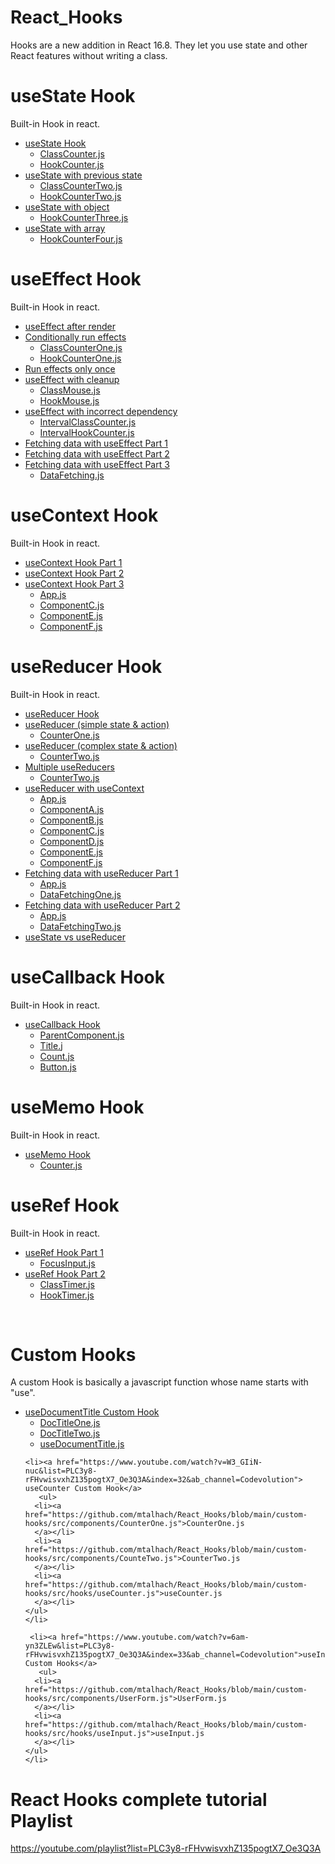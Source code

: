 # React_Hooks
Hooks are a new addition in React 16.8. They let you use state and other React features without writing a class.
# useState Hook 
Built-in Hook in react.
<ul>
  <li><a href="https://www.youtube.com/watch?v=lAW1Jmmr9hc&list=PLC3y8-rFHvwisvxhZ135pogtX7_Oe3Q3A&index=2&ab_channel=Codevolution">useState Hook</a>
    <ul>
      <li><a href="https://github.com/mtalhach/React_Hooks/blob/main/state-hook/src/components/ClassCounter.js">ClassCounter.js</a></li>
      <li><a href="https://github.com/mtalhach/React_Hooks/blob/main/state-hook/src/components/HookCounter.js">HookCounter.js</a></li>
    </ul>
  </li>

  <li><a href="https://www.youtube.com/watch?v=d0plTCQgsXs&list=PLC3y8-rFHvwisvxhZ135pogtX7_Oe3Q3A&index=3&ab_channel=Codevolution"> useState with previous state</a>
    <ul>
      <li><a href="https://github.com/mtalhach/React_Hooks/blob/main/state-hook/src/components/ClassCounterTwo.js">ClassCounterTwo.js</a></li>
      <li><a href="https://github.com/mtalhach/React_Hooks/blob/main/state-hook/src/components/HookCounterTwo.js">HookCounterTwo.js</a></li>
    </ul>
  </li>

   <li><a href="https://www.youtube.com/watch?v=-3lL8oyev9w&list=PLC3y8-rFHvwisvxhZ135pogtX7_Oe3Q3A&index=4&ab_channel=Codevolution"> useState with object</a>
    <ul>
      <li><a href="https://github.com/mtalhach/React_Hooks/blob/main/state-hook/src/components/HookCounterThree.js">HookCounterThree.js</a></li>
    </ul>
  </li>

   <li><a href="https://www.youtube.com/watch?v=RZ5wKYbOM_I&list=PLC3y8-rFHvwisvxhZ135pogtX7_Oe3Q3A&index=5&ab_channel=Codevolution">  useState with array</a>
    <ul>
      <li><a href="https://github.com/mtalhach/React_Hooks/blob/main/state-hook/src/components/HookCounterFour.js">HookCounterFour.js</a></li>
    </ul>
  </li>
</ul> 

# useEffect Hook 
Built-in Hook in react.
<ul>
  <li><a href="https://www.youtube.com/watch?v=nAuWOnFMlOw&list=PLC3y8-rFHvwisvxhZ135pogtX7_Oe3Q3A&index=7&ab_channel=Codevolution"> useEffect after render</a></li>
    <li><a href="https://www.youtube.com/watch?v=8DYlzVUTC7s&list=PLC3y8-rFHvwisvxhZ135pogtX7_Oe3Q3A&index=8&ab_channel=Codevolution">  Conditionally run effects</a>
    <ul>
      <li><a href="https://github.com/mtalhach/React_Hooks/blob/main/effect-hook/src/components/ClassCounterOne.js">ClassCounterOne.js</a></li>
      <li><a href="https://github.com/mtalhach/React_Hooks/blob/main/effect-hook/src/components/HookCounterOne.js">HookCounterOne.js</a></li>
    </ul>
  </li>

  <li><a href="https://www.youtube.com/watch?v=BH4xvzHa7H8&list=PLC3y8-rFHvwisvxhZ135pogtX7_Oe3Q3A&index=9&ab_channel=Codevolution">  Run effects only once</a></li>
    <li><a href="https://www.youtube.com/watch?v=DTlmk6QeOHY&list=PLC3y8-rFHvwisvxhZ135pogtX7_Oe3Q3A&index=10&ab_channel=Codevolution">  useEffect with cleanup</a>
    <ul>
      <li><a href="https://github.com/mtalhach/React_Hooks/blob/main/effect-hook/src/components/ClassMouse.js">ClassMouse.js</a></li>
      <li><a href="https://github.com/mtalhach/React_Hooks/blob/main/effect-hook/src/components/HookMouse.js">HookMouse.js
</a></li>
    </ul>
  </li>
  
  <li><a href="https://www.youtube.com/watch?v=SP-NrbQHFww&list=PLC3y8-rFHvwisvxhZ135pogtX7_Oe3Q3A&index=11&ab_channel=Codevolution">  useEffect with incorrect dependency</a>
    <ul>
      <li><a href="https://github.com/mtalhach/React_Hooks/blob/main/effect-hook/src/components/IntervalClassCounter.js">IntervalClassCounter.js</a></li>
      <li><a href="https://github.com/mtalhach/React_Hooks/blob/main/effect-hook/src/components/IntervalHookCounter.js">IntervalHookCounter.js
</a></li>
    </ul>
  </li>

   <li><a href="https://www.youtube.com/watch?v=bYFYF2GnMy8&list=PLC3y8-rFHvwisvxhZ135pogtX7_Oe3Q3A&index=13&ab_channel=Codevolution">  Fetching data with useEffect Part 1</a> </li>
   <li><a href="https://www.youtube.com/watch?v=1tfd6ANaNRY&list=PLC3y8-rFHvwisvxhZ135pogtX7_Oe3Q3A&index=14&ab_channel=Codevolution">   Fetching data with useEffect Part 2</a> </li>
   <li><a href="https://www.youtube.com/watch?v=zm_09NER-R0&list=PLC3y8-rFHvwisvxhZ135pogtX7_Oe3Q3A&index=14&ab_channel=Codevolution">  Fetching data with useEffect Part 3</a> 
    <ul>
      <li><a href="https://github.com/mtalhach/React_Hooks/blob/main/effect-hook/src/components/DataFetching.js">DataFetching.js</a></li>
    </ul>
  </li>
</ul>

# useContext Hook
Built-in Hook in react.
<ul>
   <li><a href="https://www.youtube.com/watch?v=CI7EYWmRDJE&list=PLC3y8-rFHvwisvxhZ135pogtX7_Oe3Q3A&index=15&ab_channel=Codevolution">  useContext Hook Part 1</a></li>
  <li><a href="https://www.youtube.com/watch?v=tEqNSOhCHLU&list=PLC3y8-rFHvwisvxhZ135pogtX7_Oe3Q3A&index=16&ab_channel=Codevolution">  useContext Hook Part 2</a></li>
  <li><a href="https://www.youtube.com/watch?v=UjjtvroahBU&list=PLC3y8-rFHvwisvxhZ135pogtX7_Oe3Q3A&index=17&ab_channel=Codevolution">  useContext Hook Part 3</a>
    <ul>
      <li><a href="https://github.com/mtalhach/React_Hooks/blob/main/context-hook/src/App.js">App.js</a></li>
      <li><a href="https://github.com/mtalhach/React_Hooks/blob/main/context-hook/src/components/ComponentC.js">ComponentC.js</a></li>
      <li><a href="https://github.com/mtalhach/React_Hooks/blob/main/context-hook/src/components/ComponentE.js">ComponentE.js</a></li>
      <li><a href="https://github.com/mtalhach/React_Hooks/blob/main/context-hook/src/components/ComponentF.js">ComponentF.js</a></li>
    </ul>
  </li>
</ul>

# useReducer Hook
Built-in Hook in react.
<ul>
   <li><a href="https://www.youtube.com/watch?v=cVYp4u1m6iA&list=PLC3y8-rFHvwisvxhZ135pogtX7_Oe3Q3A&index=18&ab_channel=Codevolution">  useReducer Hook</a></li>
  <li><a href="https://www.youtube.com/watch?v=IHJ-TO_1nME&list=PLC3y8-rFHvwisvxhZ135pogtX7_Oe3Q3A&index=19&ab_channel=Codevolution">useReducer (simple state & action)</a>
    <ul>
      <li><a href="https://github.com/mtalhach/React_Hooks/blob/main/reducer-hook/src/components/CounterOne.js">CounterOne.js
</a></li>
    </ul>
  </li>
  
  <li><a href="https://www.youtube.com/watch?v=uX7lxFrWUbA&list=PLC3y8-rFHvwisvxhZ135pogtX7_Oe3Q3A&index=20&ab_channel=Codevolution">useReducer (complex state & action)</a>
    <ul>
      <li><a href="https://github.com/mtalhach/React_Hooks/blob/main/reducer-hook/src/components/CounterTwo.js">CounterTwo.js
</a></li>
    </ul>
  </li>

  <li><a href="https://www.youtube.com/watch?v=5DsCKNRA8s4&list=PLC3y8-rFHvwisvxhZ135pogtX7_Oe3Q3A&index=21&ab_channel=Codevolution"> Multiple useReducers</a>
    <ul>
      <li><a href="https://github.com/mtalhach/React_Hooks/blob/main/reducer-hook/src/components/CounterThree.js">CounterTwo.js
</a></li>
    </ul>
  </li>

   <li><a href="https://www.youtube.com/watch?v=BCD2irXaVoE&list=PLC3y8-rFHvwisvxhZ135pogtX7_Oe3Q3A&index=22&ab_channel=Codevolution"> useReducer with useContext</a>
    <ul>
      <li><a href="https://github.com/mtalhach/React_Hooks/blob/main/reducer-hook/src/App.js">App.js
</a></li>
      <li><a href="https://github.com/mtalhach/React_Hooks/blob/main/reducer-hook/src/components/ComponentA.js">ComponentA.js
</a></li>
      <li><a href="https://github.com/mtalhach/React_Hooks/blob/main/reducer-hook/src/components/ComponentB.js">ComponentB.js
</a></li>
      <li><a href="https://github.com/mtalhach/React_Hooks/blob/main/reducer-hook/src/components/ComponentC.js">ComponentC.js
</a></li>
      <li><a href="https://github.com/mtalhach/React_Hooks/blob/main/reducer-hook/src/components/ComponentD.js">ComponentD.js
</a></li>
      <li><a href="https://github.com/mtalhach/React_Hooks/blob/main/reducer-hook/src/components/ComponentE.js">ComponentE.js
</a></li>
      <li><a href="https://github.com/mtalhach/React_Hooks/blob/main/reducer-hook/src/components/ComponentF.js">ComponentF.js
</a></li>
    </ul>
  </li>

   <li><a href="https://www.youtube.com/watch?v=snzS7-73SEQ&list=PLC3y8-rFHvwisvxhZ135pogtX7_Oe3Q3A&index=23&ab_channel=Codevolution"> Fetching data with useReducer Part 1</a>
    <ul>
      <li><a href="https://github.com/mtalhach/React_Hooks/blob/main/reducer-hook/src/App.js">App.js
</a>
      <li><a href="https://github.com/mtalhach/React_Hooks/blob/main/reducer-hook/src/components/DataFetchingOne.js">DataFetchingOne.js
</a></li>
    </ul>
  </li>

   <li><a href="https://www.youtube.com/watch?v=imjfiXxvMD8&list=PLC3y8-rFHvwisvxhZ135pogtX7_Oe3Q3A&index=24&ab_channel=Codevolution"> Fetching data with useReducer Part 2</a>
    <ul>
      <li><a href="https://github.com/mtalhach/React_Hooks/blob/main/reducer-hook/src/App.js">App.js
</a>
      <li><a href="https://github.com/mtalhach/React_Hooks/blob/main/reducer-hook/src/components/DataFetchingTwo.js">DataFetchingTwo.js
</a></li>
    </ul>
  </li>

   <li><a href="https://www.youtube.com/watch?v=3VClygDRSsU&list=PLC3y8-rFHvwisvxhZ135pogtX7_Oe3Q3A&index=25&ab_channel=Codevolution">  useState vs useReducer</a>
   </li>
</ul>

# useCallback Hook
Built-in Hook in react.
<ul>
   <li><a href="https://www.youtube.com/watch?v=IL82CzlaCys&list=PLC3y8-rFHvwisvxhZ135pogtX7_Oe3Q3A&index=26&ab_channel=Codevolution"> useCallback Hook</a>
    <ul>
      <li><a href="https://github.com/mtalhach/React_Hooks/blob/main/callback-hook/src/components/ParentComponent.js">ParentComponent.js
</a></li>
      <li><a href="https://github.com/mtalhach/React_Hooks/blob/main/callback-hook/src/components/Title.js">Title.j
</a></li>
      <li><a href="https://github.com/mtalhach/React_Hooks/blob/main/callback-hook/src/components/Count.js">Count.js
</a></li>
      <li><a href="https://github.com/mtalhach/React_Hooks/blob/main/callback-hook/src/components/Button.js">Button.js
</a></li>
    </ul>
  </li>
</ul>

# useMemo Hook
Built-in Hook in react.
<ul>
   <li><a href="https://www.youtube.com/watch?v=qySZIzZvZOY&list=PLC3y8-rFHvwisvxhZ135pogtX7_Oe3Q3A&index=27&ab_channel=Codevolution"> useMemo Hook</a>
    <ul>
      <li><a href="https://github.com/mtalhach/React_Hooks/blob/main/memo-hook/src/components/Counter.js">Counter.js
</a></li>
    </ul>
  </li>
</ul>

# useRef Hook
Built-in Hook in react.
<ul>
   <li><a href="https://www.youtube.com/watch?v=yCS2m01bQ6w&list=PLC3y8-rFHvwisvxhZ135pogtX7_Oe3Q3A&index=28&ab_channel=Codevolution"> useRef Hook Part 1</a>
    <ul>
      <li><a href="https://github.com/mtalhach/React_Hooks/blob/main/ref-hook/src/components/FocusInput.js">FocusInput.js
</a></li>
    </ul>
  </li>

   <li><a href="https://www.youtube.com/watch?v=LWg0OyZQffc&list=PLC3y8-rFHvwisvxhZ135pogtX7_Oe3Q3A&index=29&ab_channel=Codevolution"> useRef Hook Part 2</a>
    <ul>
      <li><a href="https://github.com/mtalhach/React_Hooks/blob/main/ref-hook/src/components/ClassTimer.js">ClassTimer.js
</a></li>
      <li><a href="https://github.com/mtalhach/React_Hooks/blob/main/ref-hook/src/components/HookTimer.js">HookTimer.js
</a></li>
    </ul>
  </li>
</ul><br>


 # Custom Hooks
 A custom Hook is basically a javascript function whose name starts with "use".
 <ul>
    <li><a href="https://www.youtube.com/watch?v=4yp6T-hF5ZY&list=PLC3y8-rFHvwisvxhZ135pogtX7_Oe3Q3A&index=31&ab_channel=Codevolution">  useDocumentTitle Custom Hook</a>
       <ul>
      <li><a href="https://github.com/mtalhach/React_Hooks/blob/main/custom-hooks/src/components/DocTitleOne.js">DocTitleOne.js
      </a></li>
      <li><a href="https://github.com/mtalhach/React_Hooks/blob/main/custom-hooks/src/components/DocTitleTwo.js">DocTitleTwo.js
</a></li>
      <li><a href="https://github.com/mtalhach/React_Hooks/blob/main/custom-hooks/src/hooks/useDocumentTitle.js">useDocumentTitle.js
</a></li>
    </ul>
    </li>

    <li><a href="https://www.youtube.com/watch?v=W3_GIiN-nuc&list=PLC3y8-rFHvwisvxhZ135pogtX7_Oe3Q3A&index=32&ab_channel=Codevolution">  useCounter Custom Hook</a>
       <ul>
      <li><a href="https://github.com/mtalhach/React_Hooks/blob/main/custom-hooks/src/components/CounterOne.js">CounterOne.js
      </a></li>
      <li><a href="https://github.com/mtalhach/React_Hooks/blob/main/custom-hooks/src/components/CounteTwo.js">CounterTwo.js
      </a></li>
      <li><a href="https://github.com/mtalhach/React_Hooks/blob/main/custom-hooks/src/hooks/useCounter.js">useCounter.js
      </a></li>
    </ul>
    </li>

     <li><a href="https://www.youtube.com/watch?v=6am-yn3ZLEw&list=PLC3y8-rFHvwisvxhZ135pogtX7_Oe3Q3A&index=33&ab_channel=Codevolution">useInput Custom Hooks</a>
       <ul>
      <li><a href="https://github.com/mtalhach/React_Hooks/blob/main/custom-hooks/src/components/UserForm.js">UserForm.js
      </a></li>
      <li><a href="https://github.com/mtalhach/React_Hooks/blob/main/custom-hooks/src/hooks/useInput.js">useInput.js
      </a></li>
    </ul>
    </li>
 </ul>

 # React Hooks complete tutorial Playlist
 <a href="https://youtube.com/playlist?list=PLC3y8-rFHvwisvxhZ135pogtX7_Oe3Q3A">https://youtube.com/playlist?list=PLC3y8-rFHvwisvxhZ135pogtX7_Oe3Q3A</a>
